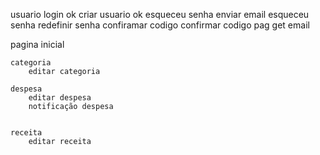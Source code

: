 usuario
    login                      ok
    criar usuario              ok
    esqueceu senha
        enviar email
        esqueceu senha
        redefinir senha
    confiramar codigo
    confirmar codigo pag
    get email

pagina inicial

    categoria
        editar categoria

    despesa
        editar despesa
        notificação despesa

        
    receita
        editar receita
